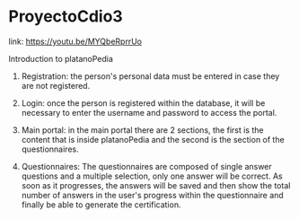 # ProyectoCdio3
link: https://youtu.be/MYQbeRprrUo

Introduction to platanoPedia

1)  Registration: the person's personal data must be entered in case they are not registered.

2)  Login: once the person is registered within the database, it will be necessary to enter the username and password to access the portal.

3)  Main portal: in the main portal there are 2 sections, the first is the content that is inside platanoPedia and the second is the section of the questionnaires.

4)  Questionnaires: The questionnaires are composed of single answer questions and a multiple selection, only one answer will be correct. As soon as it progresses, the answers will be saved and then show the total number of answers in the user's progress within the questionnaire and finally be able to generate the certification. 
